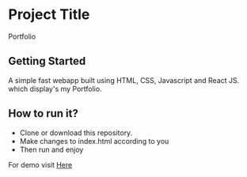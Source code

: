 # Project Title

Portfolio

## Getting Started

A simple fast webapp built using HTML, CSS, Javascript and React JS. which display's my Portfolio.

## How to run it?

* Clone or download this repository.
* Make changes to index.html according to you
* Then run and enjoy

For demo visit [Here](https://harshithkumar2.github.io/react-portfolio/#/)

